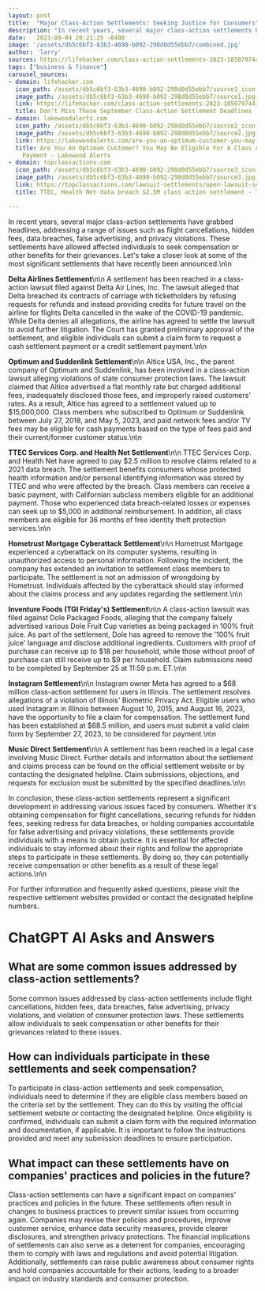 ```yaml
---
layout: post
title:  "Major Class-Action Settlements: Seeking Justice for Consumers"
description: "In recent years, several major class-action settlements have allowed affected individuals to seek compensation or other benefits for their grievances related to flight cancellations, hidden fees, data breaches, false advertising, and privacy violations. Let's take a closer look at some of the most significant settlements that have recently been announced."
date:   2023-09-04 20:21:25 -0400
image: '/assets/db5c6bf3-63b3-4690-b092-298d0d55ebb7/combined.jpg'
author: 'larry'
sources: https://lifehacker.com/class-action-settlements-2023-1850797441?utm_source=regular https://airlineticketsettlement.com/ https://lakewoodalerts.com/are-you-an-optimum-customer-you-may-be-eligible-for-a-class-action-lawsuit-payment/ https://topclassactions.com/lawsuit-settlements/open-lawsuit-settlements/ttec-health-net-data-breach-2-5m-class-action-settlement/ https://www.privacybreachsettlement.com/ https://openclassactions.com/settlements/tgi-fridays-class-action.php https://www.al.com/news/2023/08/bought-a-dole-fruit-cup-you-could-be-eligible-for-part-of-cash-settlement.html https://www.nbcchicago.com/news/local/illinois-instagram-settlement-class-action-lawsuit-who-is-included-payout-file-claim/3188964/ https://www.audiophilesettlement.com/
tags: ["business & finance"]
carousel_sources:
- domain: lifehacker.com
  icon_path: /assets/db5c6bf3-63b3-4690-b092-298d0d55ebb7/source1_icon.jpg
  image_path: /assets/db5c6bf3-63b3-4690-b092-298d0d55ebb7/source1.jpg
  link: https://lifehacker.com/class-action-settlements-2023-1850797441?utm_source=regular
  title: Don't Miss These September Class-Action Settlement Deadlines
- domain: lakewoodalerts.com
  icon_path: /assets/db5c6bf3-63b3-4690-b092-298d0d55ebb7/source2_icon.jpg
  image_path: /assets/db5c6bf3-63b3-4690-b092-298d0d55ebb7/source2.jpg
  link: https://lakewoodalerts.com/are-you-an-optimum-customer-you-may-be-eligible-for-a-class-action-lawsuit-payment/
  title: Are You An Optimum Customer? You May Be Eligible For A Class Action Lawsuit
    Payment - Lakewood Alerts
- domain: topclassactions.com
  icon_path: /assets/db5c6bf3-63b3-4690-b092-298d0d55ebb7/source3_icon.jpg
  image_path: /assets/db5c6bf3-63b3-4690-b092-298d0d55ebb7/source3.jpg
  link: https://topclassactions.com/lawsuit-settlements/open-lawsuit-settlements/ttec-health-net-data-breach-2-5m-class-action-settlement/
  title: TTEC, Health Net data breach $2.5M class action settlement - Top Class Actions

---
```


In recent years, several major class-action settlements have grabbed headlines, addressing a range of issues such as flight cancellations, hidden fees, data breaches, false advertising, and privacy violations. These settlements have allowed affected individuals to seek compensation or other benefits for their grievances. Let's take a closer look at some of the most significant settlements that have recently been announced.\n\n

**Delta Airlines Settlement**\n\n
A settlement has been reached in a class-action lawsuit filed against Delta Air Lines, Inc. The lawsuit alleged that Delta breached its contracts of carriage with ticketholders by refusing requests for refunds and instead providing credits for future travel on the airline for flights Delta cancelled in the wake of the COVID-19 pandemic. While Delta denies all allegations, the airline has agreed to settle the lawsuit to avoid further litigation. The Court has granted preliminary approval of the settlement, and eligible individuals can submit a claim form to request a cash settlement payment or a credit settlement payment.\n\n

**Optimum and Suddenlink Settlement**\n\n
Altice USA, Inc., the parent company of Optimum and Suddenlink, has been involved in a class-action lawsuit alleging violations of state consumer protection laws. The lawsuit claimed that Altice advertised a flat monthly rate but charged additional fees, inadequately disclosed those fees, and improperly raised customers' rates. As a result, Altice has agreed to a settlement valued up to $15,000,000. Class members who subscribed to Optimum or Suddenlink between July 27, 2018, and May 5, 2023, and paid network fees and/or TV fees may be eligible for cash payments based on the type of fees paid and their current/former customer status.\n\n

**TTEC Services Corp. and Health Net Settlement**\n\n
TTEC Services Corp. and Health Net have agreed to pay $2.5 million to resolve claims related to a 2021 data breach. The settlement benefits consumers whose protected health information and/or personal identifying information was stored by TTEC and who were affected by the breach. Class members can receive a basic payment, with Californian subclass members eligible for an additional payment. Those who experienced data breach-related losses or expenses can seek up to $5,000 in additional reimbursement. In addition, all class members are eligible for 36 months of free identity theft protection services.\n\n

**Hometrust Mortgage Cyberattack Settlement**\n\n
Hometrust Mortgage experienced a cyberattack on its computer systems, resulting in unauthorized access to personal information. Following the incident, the company has extended an invitation to settlement class members to participate. The settlement is not an admission of wrongdoing by Hometrust. Individuals affected by the cyberattack should stay informed about the claims process and any updates regarding the settlement.\n\n

**Inventure Foods (TGI Friday's) Settlement**\n\n
A class-action lawsuit was filed against Dole Packaged Foods, alleging that the company falsely advertised various Dole Fruit Cup varieties as being packaged in 100% fruit juice. As part of the settlement, Dole has agreed to remove the '100% fruit juice' language and disclose additional ingredients. Customers with proof of purchase can receive up to $18 per household, while those without proof of purchase can still receive up to $9 per household. Claim submissions need to be completed by September 25 at 11:59 p.m. ET.\n\n

**Instagram Settlement**\n\n
Instagram owner Meta has agreed to a $68 million class-action settlement for users in Illinois. The settlement resolves allegations of a violation of Illinois' Biometric Privacy Act. Eligible users who used Instagram in Illinois between August 10, 2015, and August 16, 2023, have the opportunity to file a claim for compensation. The settlement fund has been established at $68.5 million, and users must submit a valid claim form by September 27, 2023, to be considered for payment.\n\n

**Music Direct Settlement**\n\n
A settlement has been reached in a legal case involving Music Direct. Further details and information about the settlement and claims process can be found on the official settlement website or by contacting the designated helpline. Claim submissions, objections, and requests for exclusion must be submitted by the specified deadlines.\n\n

In conclusion, these class-action settlements represent a significant development in addressing various issues faced by consumers. Whether it's obtaining compensation for flight cancellations, securing refunds for hidden fees, seeking redress for data breaches, or holding companies accountable for false advertising and privacy violations, these settlements provide individuals with a means to obtain justice. It is essential for affected individuals to stay informed about their rights and follow the appropriate steps to participate in these settlements. By doing so, they can potentially receive compensation or other benefits as a result of these legal actions.\n\n

For further information and frequently asked questions, please visit the respective settlement websites provided or contact the designated helpline numbers.


# ChatGPT AI Asks and Answers
## What are some common issues addressed by class-action settlements?
Some common issues addressed by class-action settlements include flight cancellations, hidden fees, data breaches, false advertising, privacy violations, and violation of consumer protection laws. These settlements allow individuals to seek compensation or other benefits for their grievances related to these issues.

## How can individuals participate in these settlements and seek compensation?
To participate in class-action settlements and seek compensation, individuals need to determine if they are eligible class members based on the criteria set by the settlement. They can do this by visiting the official settlement website or contacting the designated helpline. Once eligibility is confirmed, individuals can submit a claim form with the required information and documentation, if applicable. It is important to follow the instructions provided and meet any submission deadlines to ensure participation.

## What impact can these settlements have on companies' practices and policies in the future?
Class-action settlements can have a significant impact on companies' practices and policies in the future. These settlements often result in changes to business practices to prevent similar issues from occurring again. Companies may revise their policies and procedures, improve customer service, enhance data security measures, provide clearer disclosures, and strengthen privacy protections. The financial implications of settlements can also serve as a deterrent for companies, encouraging them to comply with laws and regulations and avoid potential litigation. Additionally, settlements can raise public awareness about consumer rights and hold companies accountable for their actions, leading to a broader impact on industry standards and consumer protection.

